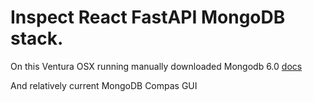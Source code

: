 # Inspect React FastAPI MongoDB stack.

On this Ventura OSX running manually downloaded Mongodb 6.0
[docs](https://www.mongodb.com/docs/v6.0/)

And relatively current MongoDB Compas GUI
